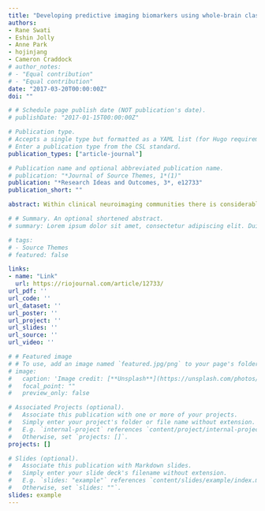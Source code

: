 ```yaml
---
title: "Developing predictive imaging biomarkers using whole-brain classifiers: Application to the ABIDE I dataset"
authors:
- Rane Swati
- Eshin Jolly
- Anne Park
- hojinjang
- Cameron Craddock
# author_notes:
# - "Equal contribution"
# - "Equal contribution"
date: "2017-03-20T00:00:00Z"
doi: ""

# # Schedule page publish date (NOT publication's date).
# publishDate: "2017-01-15T00:00:00Z"

# Publication type.
# Accepts a single type but formatted as a YAML list (for Hugo requirements).
# Enter a publication type from the CSL standard.
publication_types: ["article-journal"]

# Publication name and optional abbreviated publication name.
# publication: "*Journal of Source Themes, 1*(1)"
publication: "*Research Ideas and Outcomes, 3*, e12733"
publication_short: ""

abstract: Within clinical neuroimaging communities there is considerable optimism that functional magnetic resonance imaging (fMRI) will provide much needed objective biomarkers for diagnosing and tracking the severity of psychiatric and neurodevelopmental disorders (Castellanos et al. 2013). Training classifiers to predict disease state and severity that are robust not only to the considerable heterogeneity present in these disorders, but also to variation in systems and protocols used to collect fMRI data, require very large and diverse training datasets. The Autism Brain Imaging Dataset Exchange (ABIDE) is addressing this need for autism spectrum disorders (ASD) by aggregating data collected from imaging studies collected at 17 different sites (Di Martino et al. 2013). To learn more about applying machine learning methods to develop fMRI-based biomarkers of disease, the goal of our Neurohackweek 2016 project was to build a modular, open-source analysis tool for training and testing whole-brain classifiers to predict clinical diagnoses. To do so we leveraged existing machine-learning technologies implemented in the Python programming language (scikit-learn Pedregosa et al. 2011) to create a simple, but flexible command-line program and tested our software using the ABIDE I preprocessed dataset. The prototype completed during Neurohackweek uses a logistic regression based classifier, but was designed to be easily adapted to other classifier models.

# # Summary. An optional shortened abstract.
# summary: Lorem ipsum dolor sit amet, consectetur adipiscing elit. Duis posuere tellus ac convallis placerat. Proin tincidunt magna sed ex sollicitudin condimentum.

# tags:
# - Source Themes
# featured: false

links:
- name: "Link"
  url: https://riojournal.com/article/12733/
url_pdf: ''
url_code: ''
url_dataset: ''
url_poster: ''
url_project: ''
url_slides: ''
url_source: ''
url_video: ''

# # Featured image
# # To use, add an image named `featured.jpg/png` to your page's folder. 
# image:
#   caption: 'Image credit: [**Unsplash**](https://unsplash.com/photos/jdD8gXaTZsc)'
#   focal_point: ""
#   preview_only: false

# Associated Projects (optional).
#   Associate this publication with one or more of your projects.
#   Simply enter your project's folder or file name without extension.
#   E.g. `internal-project` references `content/project/internal-project/index.md`.
#   Otherwise, set `projects: []`.
projects: []

# Slides (optional).
#   Associate this publication with Markdown slides.
#   Simply enter your slide deck's filename without extension.
#   E.g. `slides: "example"` references `content/slides/example/index.md`.
#   Otherwise, set `slides: ""`.
slides: example
---
```


<!-- {{% callout note %}}
Click the *Cite* button above to demo the feature to enable visitors to import publication metadata into their reference management software.
{{% /callout %}}

{{% callout note %}}
Create your slides in Markdown - click the *Slides* button to check out the example.
{{% /callout %}}

Add the publication's **full text** or **supplementary notes** here. You can use rich formatting such as including [code, math, and images](https://docs.hugoblox.com/content/writing-markdown-latex/). -->
